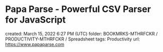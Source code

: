 # Papa Parse - Powerful CSV Parser for JavaScript

created: March 15, 2022 6:27 PM (UTC)
folder: BOOKMRKS-MTHRFCKR / PRODUCTIVITY-MTHRFCKR / Spreadsheet
tags: Productivity
url: https://www.papaparse.com